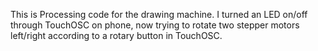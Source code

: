 This is Processing code for the drawing machine. I turned an LED on/off through TouchOSC on phone, now trying to rotate two stepper motors left/right according to a rotary button in TouchOSC.
